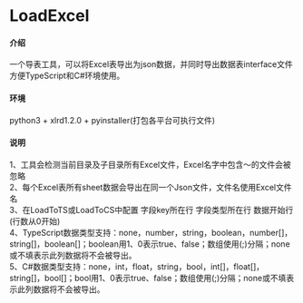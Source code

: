 # LoadExcel

#### 介绍
一个导表工具，可以将Excel表导出为json数据，并同时导出数据表interface文件方便TypeScript和C#环境使用。 

#### 环境
python3 + xlrd1.2.0 + pyinstaller(打包各平台可执行文件)

#### 说明
1、工具会检测当前目录及子目录所有Excel文件，Excel名字中包含～的文件会被忽略  
2、每个Excel表所有sheet数据会导出在同一个Json文件，文件名使用Excel文件名  
3、在LoadToTS或LoadToCS中配置 字段key所在行 字段类型所在行 数据开始行 (行数从0开始)  
4、TypeScript数据类型支持：none，number，string，boolean，number[]，string[]，boolean[]；boolean用1、0表示true、false；数组使用(;)分隔；none或不填表示此列数据将不会被导出。  
5、C#数据类型支持：none，int，float，string，bool，int[]，float[]，string[]，bool[]；bool用1、0表示true、false；数组使用(;)分隔；none或不填表示此列数据将不会被导出。  